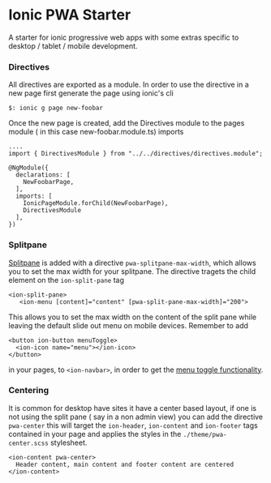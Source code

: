 # Ionic PWA Starter
A starter for ionic progressive web apps with some extras specific to desktop / tablet / mobile development.

### Directives
All directives are exported as a module. In order to use the directive in a new page first generate the page using ionic's cli

    $: ionic g page new-foobar

Once the new page is created, add the Directives module to the pages module ( in this case new-foobar.module.ts) imports

    ....
    import { DirectivesModule } from "../../directives/directives.module";

    @NgModule({
      declarations: [
        NewFoobarPage,
      ],
      imports: [
        IonicPageModule.forChild(NewFoobarPage),
        DirectivesModule
      ],
    })

### Splitpane
[Splitpane](https://ionicframework.com/docs/api/components/split-pane/SplitPane/) is added with a directive `pwa-splitpane-max-width`, which allows you to set the max width for your splitpane. The directive tragets the child element on the `ion-split-pane` tag

    <ion-split-pane>
       <ion-menu [content]="content" [pwa-split-pane-max-width]="200">

This allows you to set the max width on the content of the split pane while leaving the default slide out menu on mobile devices. Remember to add 

    <button ion-button menuToggle>
      <ion-icon name="menu"></ion-icon>
    </button>

in your pages, to `<ion-navbar>`, in order to get the [menu toggle functionality](https://ionicframework.com/docs/api/components/menu/MenuToggle/).

### Centering
It is common for desktop have sites it have a center based layout, if one is not using the split pane ( say in a non admin view) you can add the directive `pwa-center` this will target the `ion-header`, `ion-content` and `ion-footer` tags contained in your page and applies the styles in the `./theme/pwa-center.scss` stylesheet.

    <ion-content pwa-center>
      Header content, main content and footer content are centered
    </ion-content>
